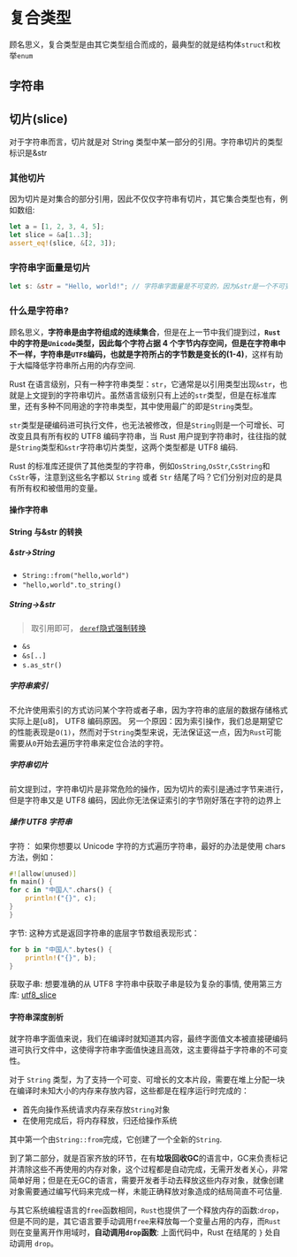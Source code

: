 # 复合类型

顾名思义，复合类型是由其它类型组合而成的，最典型的就是结构体`struct`和枚举`enum`

## 字符串

## 切片(slice)

对于字符串而言，切片就是对 String 类型中某一部分的引用。字符串切片的类型标识是&str

### 其他切片

因为切片是对集合的部分引用，因此不仅仅字符串有切片，其它集合类型也有，例如数组:

```rs
let a = [1, 2, 3, 4, 5];
let slice = &a[1..3];
assert_eq!(slice, &[2, 3]);
```

### 字符串字面量是切片

```rs
let s: &str = "Hello, world!"; // 字符串字面量是不可变的，因为&str是一个不可变引用
```

### 什么是字符串?

顾名思义，**字符串是由字符组成的连续集合**，但是在上一节中我们提到过，**`Rust`中的字符是`Unicode`类型，因此每个字符占据 4 个字节内存空间，但是在字符串中不一样，字符串是`UTF8`编码，也就是字符所占的字节数是变长的(1-4)**，这样有助于大幅降低字符串所占用的内存空间.

Rust 在语言级别，只有一种字符串类型：`str`，它通常是以引用类型出现`&str`，也就是上文提到的字符串切片。虽然语言级别只有上述的`str`类型，但是在标准库里，还有多种不同用途的字符串类型，其中使用最广的即是`String`类型。

`str`类型是硬编码进可执行文件，也无法被修改，但是`String`则是一个可增长、可改变且具有所有权的 UTF8 编码字符串，当 Rust 用户提到字符串时，往往指的就是`String`类型和`&str`字符串切片类型，这两个类型都是 UTF8 编码.

Rust 的标准库还提供了其他类型的字符串，例如`OsString`,`OsStr`,`CsString`和`CsStr`等，注意到这些名字都以 `String` 或者 `Str` 结尾了吗？它们分别对应的是具有所有权和被借用的变量。

#### 操作字符串

#### String 与&str 的转换

##### &str->String

- `String::from("hello,world")`
- `"hello,world".to_string()`

##### String->&str

> 取引用即可， [`deref`隐式强制转换](https://course.rs/traits/deref.html)

- `&s`
- `&s[..]`
- `s.as_str()`

##### 字符串索引

不允许使用索引的方式访问某个字符或者子串，因为字符串的底层的数据存储格式实际上是[u8]， UTF8 编码原因。
另一个原因：因为索引操作，我们总是期望它的性能表现是`O(1)`，然而对于`String`类型来说，无法保证这一点，因为`Rust`可能需要从`0`开始去遍历字符串来定位合法的字符。

##### 字符串切片

前文提到过，字符串切片是非常危险的操作，因为切片的索引是通过字节来进行，但是字符串又是 UTF8 编码，因此你无法保证索引的字节刚好落在字符的边界上

##### 操作 UTF8 字符串

字符： 如果你想要以 Unicode 字符的方式遍历字符串，最好的办法是使用 chars 方法，例如：

```rs
#![allow(unused)]
fn main() {
for c in "中国人".chars() {
    println!("{}", c);
}
}
```

字节: 这种方式是返回字符串的底层字节数组表现形式：

```rs
for b in "中国人".bytes() {
    println!("{}", b);
}
```

获取子串: 想要准确的从 UTF8 字符串中获取子串是较为复杂的事情, 使用第三方库: [utf8_slice](https://crates.io/crates/utf8_slice)

#### 字符串深度剖析

就字符串字面值来说，我们在编译时就知道其内容，最终字面值文本被直接硬编码进可执行文件中，这使得字符串字面值快速且高效，这主要得益于字符串的不可变性。

对于 `String` 类型，为了支持一个可变、可增长的文本片段，需要在堆上分配一块在编译时未知大小的内存来存放内容，这些都是在程序运行时完成的：

- 首先向操作系统请求内存来存放`String`对象
- 在使用完成后，将内存释放，归还给操作系统

其中第一个由`String::from`完成，它创建了一个全新的`String`.

到了第二部分，就是百家齐放的环节，在有**垃圾回收GC**的语言中，GC来负责标记并清除这些不再使用的内存对象，这个过程都是自动完成，无需开发者关心，非常简单好用；但是在无GC的语言，需要开发者手动去释放这些内存对象，就像创建对象需要通过编写代码来完成一样，未能正确释放对象造成的结局简直不可估量.

与其它系统编程语言的`free`函数相同，`Rust`也提供了一个释放内存的函数:`drop`，但是不同的是，其它语言要手动调用`free`来释放每一个变量占用的内存，而`Rust`则在变量离开作用域时，**自动调用`drop`函数**: 上面代码中，Rust 在结尾的 `}` 处自动调用 `drop`。